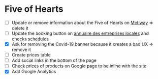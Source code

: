 # Five of Hearts

- [ ] Update or remove information about the Five of Hearts on [Metiway](https://www.metiway.fr/entreprise/5-de-coeur/) => delete it
- [ ] Update the booking button on [annuaire des entreprises locales](https://www.annuaire-des-entreprises-locales.fr/entreprises-locales/cote-d-or/saint-leger-triey-21270/energeticien/5-de-coeur-jean-luc-laffuge) and checks schedules
- [x] Ask for removing the Covid-19 banner because it creates a bad UX => remove it
- [ ] Create prices table
- [ ] Add social links in the bottom of the page
- [ ] Check prices of products on Google page to be inline with the site
- [x] Add Google Analytics
